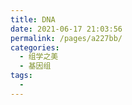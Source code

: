 ```yaml
---
title: DNA
date: 2021-06-17 21:03:56
permalink: /pages/a227bb/
categories:
  - 组学之美
  - 基因组
tags:
  - 
---
```

